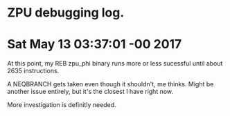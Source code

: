 # ZPU debugging log.

# Sat May 13 03:37:01 -00 2017
At this point, my REB zpu_phi binary runs more or less
sucessful until about 2635 instructions.

A NEQBRANCH gets taken even though it shouldn't, me thinks.
Might be another issue entirely, but it's the closest I have right now.

More investigation is definitly needed.